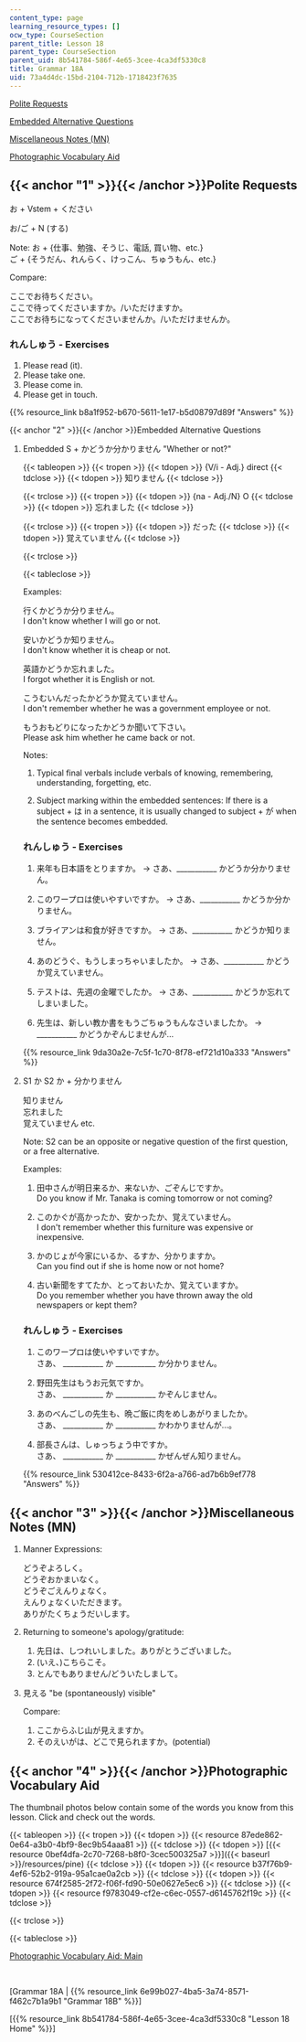 ```yaml
---
content_type: page
learning_resource_types: []
ocw_type: CourseSection
parent_title: Lesson 18
parent_type: CourseSection
parent_uid: 8b541784-586f-4e65-3cee-4ca3df5330c8
title: Grammar 18A
uid: 73a4d4dc-15bd-2104-712b-1718423f7635
---
```


[Polite Requests](#1)

[Embedded Alternative Questions](#2)

[Miscellaneous Notes (MN)](#3)

[Photographic Vocabulary Aid](http://web.archive.org/web/20060811045656/http://web.mit.edu/21f.500/www/vocab-photo/index.html)

{{< anchor "1" >}}{{< /anchor >}}Polite Requests
------------------------------------------------

お \+ Vstem + ください

お/ご \+ N (する)

Note: お + {仕事、勉強、そうじ、電話, 買い物、etc.}  
ご + {そうだん、れんらく、けっこん、ちゅうもん、etc.}

Compare:

ここでお待ちください。  
ここで待ってくださいますか。/いただけますか。  
ここでお待ちになってくださいませんか。/いただけませんか。

### れんしゅう - Exercises

1.  Please read (it).
2.  Please take one.
3.  Please come in.
4.  Please get in touch.

{{% resource_link b8a1f952-b670-5611-1e17-b5d08797d89f "Answers" %}}

{{< anchor "2" >}}{{< /anchor >}}Embedded Alternative Questions

1.  Embedded S + かどうか分かりません "Whether or not?"
    
    {{< tableopen >}}
    {{< tropen >}}
    {{< tdopen >}}
    {V/i - Adj.} direct
    {{< tdclose >}}
    {{< tdopen >}}
    知りません
    {{< tdclose >}}
    
    {{< trclose >}}
    {{< tropen >}}
    {{< tdopen >}}
    {na - Adj./N} O
    {{< tdclose >}}
    {{< tdopen >}}
    忘れました
    {{< tdclose >}}
    
    {{< trclose >}}
    {{< tropen >}}
    {{< tdopen >}}
    だった
    {{< tdclose >}}
    {{< tdopen >}}
    覚えていません
    {{< tdclose >}}
    
    {{< trclose >}}
    
    {{< tableclose >}}
    
    Examples:
    
    行くかどうか分りません。  
    I don't know whether I will go or not.
    
    安いかどうか知りません。  
    I don't know whether it is cheap or not.
    
    英語かどうか忘れました。  
    I forgot whether it is English or not.
    
    こうむいんだったかどうか覚えていません。  
    I don't remember whether he was a government employee or not.
    
    もうおもどりになったかどうか聞いて下さい。  
    Please ask him whether he came back or not.
    
    Notes:
    
    1.  Typical final verbals include verbals of knowing, remembering, understanding, forgetting, etc.
        
    2.  Subject marking within the embedded sentences: If there is a subject + は in a sentence, it is usually changed to subject + が when the sentence becomes embedded.
        
    
    ### れんしゅう - Exercises
    
      
    
    1.  来年も日本語をとりますか。 → さあ、\_\_\_\_\_\_\_\_\_\_\_ かどうか分かりません。
        
    2.  このワープロは使いやすいですか。 → さあ、\_\_\_\_\_\_\_\_\_\_\_ かどうか分かりません。
        
    3.  ブライアンは和食が好きですか。 → さあ、\_\_\_\_\_\_\_\_\_\_\_ かどうか知りません。
        
    4.  あのどうぐ、もうしまっちゃいましたか。 → さあ、\_\_\_\_\_\_\_\_\_\_\_ かどうか覚えていません。
        
    5.  テストは、先週の金曜でしたか。 → さあ、\_\_\_\_\_\_\_\_\_\_\_ かどうか忘れてしまいました。
        
    6.  先生は、新しい教か書をもうごちゅうもんなさいましたか。 → \_\_\_\_\_\_\_\_\_\_\_ かどうかぞんじませんが…
        
    
    {{% resource_link 9da30a2e-7c5f-1c70-8f78-ef721d10a333 "Answers" %}}
    
2.  S1 か S2 か + 分かりません
    
    知りません  
    忘れました  
    覚えていません etc.
    
    Note: S2 can be an opposite or negative question of the first question, or a free alternative.
    
    Examples:
    
    1.  田中さんが明日来るか、来ないか、ごぞんじですか。  
        Do you know if Mr. Tanaka is coming tomorrow or not coming?
        
    2.  このかぐが高かったか、安かったか、覚えていません。  
        I don't remember whether this furniture was expensive or inexpensive.
        
    3.  かのじょが今家にいるか、るすか、分かりますか。  
        Can you find out if she is home now or not home?
        
    4.  古い新聞をすてたか、とっておいたか、覚えていますか。  
        Do you remember whether you have thrown away the old newspapers or kept them?
        
    
    ### れんしゅう - Exercises
    
      
    
    1.  このワープロは使いやすいですか。  
        さあ、 \_\_\_\_\_\_\_\_\_\_\_ か \_\_\_\_\_\_\_\_\_\_\_ か分かりません。
        
    2.  野田先生はもうお元気ですか。  
        さあ、 \_\_\_\_\_\_\_\_\_\_\_ か \_\_\_\_\_\_\_\_\_\_\_ かぞんじません。
        
    3.  あのべんごしの先生も、晩ご飯に肉をめしあがりましたか。  
        さあ、 \_\_\_\_\_\_\_\_\_\_\_ か \_\_\_\_\_\_\_\_\_\_\_ かわかりませんが…。
        
    4.  部長さんは、しゅっちょう中ですか。  
        さあ、 \_\_\_\_\_\_\_\_\_\_\_ か \_\_\_\_\_\_\_\_\_\_\_ かぜんぜん知りません。
        
    
    {{% resource_link 530412ce-8433-6f2a-a766-ad7b6b9ef778 "Answers" %}}
    

{{< anchor "3" >}}{{< /anchor >}}Miscellaneous Notes (MN)
---------------------------------------------------------

1.  Manner Expressions:
    
    どうぞよろしく。  
    どうぞおかまいなく。  
    どうぞごえんりょなく。  
    えんりょなくいただきます。  
    ありがたくちょうだいします。
    
2.  Returning to someone's apology/gratitude:
    
    1.  先日は、しつれいしました。ありがとうございました。
    2.  (いえ、)こちらこそ。
    3.  とんでもありません/どういたしまして。
3.  見える "be (spontaneously) visible"
    
    Compare:
    
    1.  ここからふじ山が見えますか。
    2.  そのえいがは、どこで見られますか。(potential)

{{< anchor "4" >}}{{< /anchor >}}Photographic Vocabulary Aid
------------------------------------------------------------

The thumbnail photos below contain some of the words you know from this lesson. Click and check out the words.

{{< tableopen >}}
{{< tropen >}}
{{< tdopen >}}
{{< resource 87ede862-0e64-a3b0-4bf9-8ec9b54aaa81 >}}
{{< tdclose >}}
{{< tdopen >}}
[{{< resource 0bef4dfa-2c70-7268-b8f0-3cec500325a7 >}}]({{< baseurl >}}/resources/pine)
{{< tdclose >}}
{{< tdopen >}}
{{< resource b37f76b9-4ef6-52b2-919a-95a1cae0a2cb >}}
{{< tdclose >}}
{{< tdopen >}}
{{< resource 674f2585-2f72-f06f-fd90-50e0627e5ec6 >}}
{{< tdclose >}}
{{< tdopen >}}
{{< resource f9783049-cf2e-c6ec-0557-d6145762f19c >}}
{{< tdclose >}}

{{< trclose >}}

{{< tableclose >}}

[Photographic Vocabulary Aid: Main](http://web.mit.edu/21f.500/www/vocab-photo/index.html)

  
 

\[Grammar 18A | {{% resource_link 6e99b027-4ba5-3a74-8571-f462c7b1a9b1 "Grammar 18B" %}}\]

\[{{% resource_link 8b541784-586f-4e65-3cee-4ca3df5330c8 "Lesson 18 Home" %}}\]
